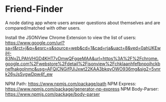# Friend-Finder
A node dating app where users answer questions about themselves and are compared/matched with other users.

Install the JSONView Chrome Extension to view the list of users: https://www.google.com/url?sa=t&rct=j&q=&esrc=s&source=web&cd=1&cad=rja&uact=8&ved=0ahUKEwiH-83NyZLPAhVHGD4KHT7vDmwQFggeMAA&url=https%3A%2F%2Fchrome.google.com%2Fwebstore%2Fdetail%2Fjsonview%2Fchklaanhfefbnpoihckbnefhakgolnmc&usg=AFQjCNGifPJiJxwt22KAA3bkqyOWO936mg&sig2=5vnrk26yJsSvgwDpw4f_ew


NPM Path: https://www.npmjs.com/package/path
NPM Express: https://www.npmjs.com/package/generator-np-express
NPM Body-Parser: https://www.npmjs.com/package/body-parser
